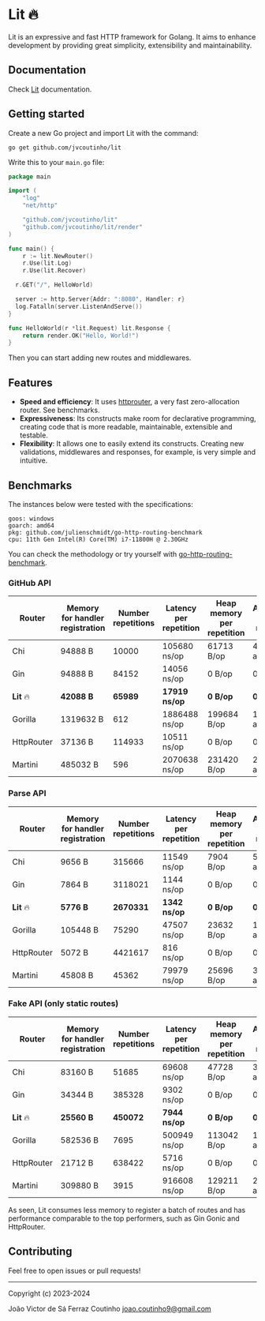# Lit 🔥

Lit is an expressive and fast HTTP framework for Golang. It aims to enhance development by
providing great simplicity, extensibility and maintainability.

## Documentation

Check [Lit](https://pkg.go.dev/github.com/jvcoutinho/lit#section-documentation) documentation.

## Getting started

Create a new Go project and import Lit with the command:

```
go get github.com/jvcoutinho/lit
```

Write this to your `main.go` file:

```go
package main

import (
	"log"
	"net/http"

	"github.com/jvcoutinho/lit"
	"github.com/jvcoutinho/lit/render"
)

func main() {
	r := lit.NewRouter()
	r.Use(lit.Log)
	r.Use(lit.Recover)

  r.GET("/", HelloWorld)

  server := http.Server{Addr: ":8080", Handler: r}
  log.Fatalln(server.ListenAndServe())
}

func HelloWorld(r *lit.Request) lit.Response {
	return render.OK("Hello, World!")
}
```

Then you can start adding new routes and middlewares.

## Features

- **Speed and efficiency**: It uses [httprouter](https://github.com/julienschmidt/httprouter), a very fast
  zero-allocation
  router. See benchmarks.
- **Expressiveness**: Its constructs make room for declarative programming, creating code that is more readable,
  maintainable, extensible and testable.
- **Flexibility**: It allows one to easily extend its constructs. Creating new validations, middlewares and responses,
  for example, is very simple and intuitive.

## Benchmarks

The instances below were tested with the specifications:

```
goos: windows
goarch: amd64
pkg: github.com/julienschmidt/go-http-routing-benchmark
cpu: 11th Gen Intel(R) Core(TM) i7-11800H @ 2.30GHz
```

You can check the methodology or try yourself with
[go-http-routing-benchmark](https://github.com/jvcoutinho/go-http-routing-benchmark).

### GitHub API

| Router      | Memory for handler registration | Number repetitions | Latency per repetition | Heap memory per repetition | Allocations per repetition |
|-------------|---------------------------------|--------------------|------------------------|----------------------------|----------------------------|
| Chi         | 94888 B                         | 10000              | 105680 ns/op           | 61713 B/op                 | 406 allocs/op              |
| Gin         | 94888 B                         | 84152              | 14056 ns/op            | 0 B/op                     | 0 allocs/op                |
| **Lit**  🔥 | **42088 B**                     | **65989**          | **17919 ns/op**        | **0 B/op**                 | **0 allocs/op**            |
| Gorilla     | 1319632 B                       | 612                | 1886488 ns/op          | 199684 B/op                | 1588 allocs/op             |
| HttpRouter  | 37136 B                         | 114933             | 10511 ns/op            | 0 B/op                     | 0 allocs/op                |
| Martini     | 485032 B                        | 596                | 2070638 ns/op          | 231420 B/op                | 2731 allocs/op             |

### Parse API

| Router      | Memory for handler registration | Number repetitions | Latency per repetition | Heap memory per repetition | Allocations per repetition |
|-------------|---------------------------------|--------------------|------------------------|----------------------------|----------------------------|
| Chi         | 9656 B                          | 315666             | 11549 ns/op            | 7904 B/op                  | 52 allocs/op               |
| Gin         | 7864 B                          | 3118021            | 1144 ns/op             | 0 B/op                     | 0 allocs/op                |
| **Lit**  🔥 | **5776 B**                      | **2670331**        | **1342 ns/op**         | **0 B/op**                 | **0 allocs/op**            |
| Gorilla     | 105448 B                        | 75290              | 47507 ns/op            | 23632 B/op                 | 198 allocs/op              |
| HttpRouter  | 5072 B                          | 4421617            | 816 ns/op              | 0 B/op                     | 0 allocs/op                |
| Martini     | 45808 B                         | 45362              | 79979 ns/op            | 25696 B/op                 | 305 allocs/op              |

### Fake API (only static routes)

| Router      | Memory for handler registration | Number repetitions | Latency per repetition | Heap memory per repetition | Allocations per repetition |
|-------------|---------------------------------|--------------------|------------------------|----------------------------|----------------------------|
| Chi         | 83160 B                         | 51685              | 69608 ns/op            | 47728 B/op                 | 314 allocs/op              |
| Gin         | 34344 B                         | 385328             | 9302 ns/op             | 0 B/op                     | 0 allocs/op                |
| **Lit**  🔥 | **25560 B**                     | **450072**         | **7944 ns/op**         | **0 B/op**                 | **0 allocs/op**            |
| Gorilla     | 582536 B                        | 7695               | 500949 ns/op           | 113042 B/op                | 1099 allocs/op             |
| HttpRouter  | 21712 B                         | 638422             | 5716 ns/op             | 0 B/op                     | 0 allocs/op                |
| Martini     | 309880 B                        | 3915               | 916608 ns/op           | 129211 B/op                | 2031 allocs/op             |

As seen, Lit consumes less memory to register a batch of routes and has performance comparable to the top performers,
such as Gin Gonic and HttpRouter.

## Contributing

Feel free to open issues or pull requests!

---

Copyright (c) 2023-2024

João Victor de Sá Ferraz Coutinho <joao.coutinho9@gmail.com>